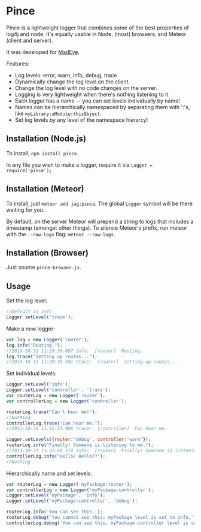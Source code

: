 Pince
=====

Pince is a lightweight logger that combines some of the best
properties of log4j and node.  It's equally usable in Node, (most)
browsers, and Meteor (client and server).

It was developed for [MadEye](https://madeye.io).

Features:

* Log levels: error, warn, info, debug, trace
* Dynamically change the log level on the client.
* Change the log level with no code changes on the server.
* Logging is very lightweight when there's nothing listening to it.
* Each logger has a name -- you can set levels individually by name!
* Names can be hierarchically namespaced by separating them with ':'s, like
  `myLibrary:aModule:thisObject`.
* Set log levels by any level of the namespace hierarcy!


Installation (Node.js)
----------------------
To install, `npm install pince`.

In any file you wish to make a logger, require it via
`Logger = require('pince');`

Installation (Meteor)
---------------------
To install, just `meteor add jag:pince`.  The global `Logger` symbol will be
there waiting for you.

By default, on the server Meteor will prepend a string to logs that includes
a timestamp (amongst other things).  To silence Meteor's prefix, run meteor
with the `--raw-logs` flag: `meteor --raw-logs`.

Installation (Browser)
----------------------
Just source `pince-browser.js`.

Usage
----------

Set the log level:
```javascript
//Default is info
Logger.setLevel('trace');
```

Make a new logger:
```javascript
var log = new Logger('router');
log.info("Routing.");
//2013-10-31 11:29:36.097 info:  [router]  Routing.
log.trace("Setting up routes...");
//2013-10-31 11:29:36.101 trace:  [router]  Setting up routes...
```

Set individual levels:
```javascript
Logger.setLevel('info');
Logger.setLevel('controller', 'trace');
var routerLog = new Logger('router');
var controllerLog = new Logger('controller');

routerLog.trace("Can't hear me!");
//Nothing
controllerLog.trace("Can hear me.");
//2013-10-31 11:31:21.906 trace:  [controller]  Can hear me.

Logger.setLevels({router:'debug', controller:'warn'});
routerLog.info("Finally! Someone is listening to me.");
//2013-10-31 11:32:48.374 info:  [router]  Finally! Someone is listening to me.
controllerLog.info("Hello? Hello??");
//Nothing
```

Hierarchically name and set levels:
```javascript
var routerLog = new Logger('myPackage:router');
var controllerLog = new Logger('myPackage:controller');
Logger.setLevel('myPackage', 'info');
Logger.setLevel('myPackage:controller', 'debug');

routerLog.info('You can see this.');
routerLog.debug('You cannot see this; myPackage level is set to info.');
controllerLog.debug('You can see this, myPackage:controller level is set to debug.');
```
